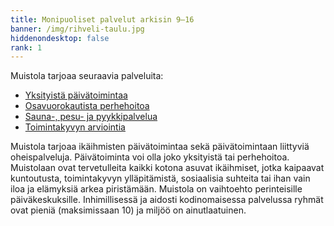 ```yaml
---
title: Monipuoliset palvelut arkisin 9–16
banner: /img/rihveli-taulu.jpg
hiddenondesktop: false
rank: 1
---
```

Muistola tarjoaa seuraavia palveluita:

* <a href="palvelut/#2">Yksityistä päivätoimintaa</a>
* <a href="palvelut/#3">Osavuorokautista perhehoitoa</a>
* <a href="palvelut/#4">Sauna-, pesu- ja pyykkipalvelua</a>
* <a href="palvelut/#5">Toimintakyvyn arviointia</a>

Muistola tarjoaa ikäihmisten päivätoimintaa sekä päivätoimintaan liittyviä oheispalveluja. Päivätoiminta voi olla joko yksityistä tai perhehoitoa. Muistolaan ovat tervetulleita kaikki kotona asuvat ikäihmiset, jotka kaipaavat kuntoutusta, toimintakyvyn ylläpitämistä, sosiaalisia suhteita tai ihan vain iloa ja elämyksiä arkea piristämään. Muistola on vaihtoehto perinteisille päiväkeskuksille. Inhimillisessä ja aidosti kodinomaisessa palvelussa ryhmät ovat pieniä (maksimissaan 10) ja miljöö on ainutlaatuinen.
